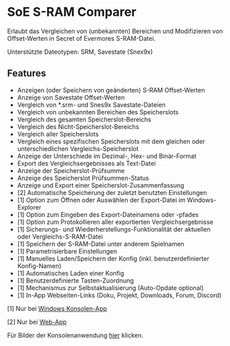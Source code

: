 ﻿# SoE S-RAM Comparer
Erlaubt das Vergleichen von (unbekannten) Bereichen und Modifizieren von Offset-Werten in Secret of Evermores S-RAM-Datei.

Unterstützte Dateotypen: SRM, Savestate (Snex9x)

## Features
* Anzeigen (oder Speichern von geänderten) S-RAM Offset-Werten
* Anzeige von Savestate Offset-Werten 
* Vergleich von *.srm- und Snes9x Savestate-Dateien
* Vergleich von unbekannten Bereichen des Speicherslots
* Vergleich des gesamten Speicherslot-Bereichs
* Vergleich des Nicht-Speicherslot-Bereichs
* Vergleich aller Speicherslots
* Vergleich eines spezifischen Speicherslots mit dem gleichen oder unterschiedlichen Vergleichs-Speicherslot
* Anzeige der Unterschiede im Dezimal-, Hex- und Binär-Format
* Export des Vergleichsergebnisses als Text-Datei
* Anzeige der Speicherslot-Prüfsumme
* Anzeige des Speicherslot Prüfsummen-Status
* Anzeige und Export einer Speicherslot-Zusammenfassung
* [2] Automatische Speicherung der zuletzt benutzten Einstellungen
* [1] Option zum Öffnen oder Auswählen der Export-Datei im Windows-Explorer
* [1] Option zum Eingeben des Export-Dateinamens oder -pfades
* [1] Option zum Protokollieren aller exportierten Vergleichsergebnisse
* [1] Sicherungs- und Wiederherstellungs-Funktionalität der aktuellen oder Vergleichs-S-RAM-Datei
* [1] Speichern der S-RAM-Datei unter anderem Spielnamen
* [1] Parametrisierbare Einstellungen
* [1] Manuelles Laden/Speichern der Konfig (inkl. benutzerdefinierter Konfig-Namen)
* [1] Automatisches Laden einer Konfig
* [1] Benutzerdefinierte Tasten-Zuordnung
* [1] Mechanismus zur Selbstaktualisierung (Auto-Opdate optional)
* [1] In-App Webseiten-Links (Doku, Projekt, Downloads, Forum, Discord)

[1] Nur bei <a href=console-app>Windows Konsolen-App</a>

[2] Nur bei <a href=comparison>Web-App</a>

Für Bilder der Konsolenanwendung <a href=imagery>hier</a> klicken.